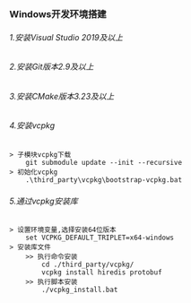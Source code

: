 ###	Windows开发环境搭建

######	 1.安装Visual Studio 2019及以上
######	2.安装Git版本2.9及以上
######	3.安装CMake版本3.23及以上
######	4.安装vcpkg
    > 子模块vcpkg下载
        git submodule update --init --recursive
    > 初始化vcpkg
        .\third_party\vcpkg\bootstrap-vcpkg.bat
######	5.通过vcpkg安装库
	> 设置环境变量,选择安装64位版本
		set VCPKG_DEFAULT_TRIPLET=x64-windows
	> 安装库文件
		>> 执行命令安装
			cd ./third_party/vcpkg/
			vcpkg install hiredis protobuf
		>> 执行脚本安装
			./vcpkg_install.bat
